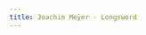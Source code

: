 ```yaml
---
title: Joachim Meÿer - Longsword
---
```


<link rel="import" href="/bower_components/polymer/polymer.html">
<link rel="import" href="shared-styles.html">

<dom-module id="main-element">
  <template>
    <style include="shared-styles">
      :host {
        display: block;

        padding: 10px;
      }
    </style>

    <div class="card">
      <h1>{{ page.title }}</h1>
      <p>These pages include resources from Joachim Meÿer's book "The Art of Combat".</p>

      <img class="card-image" src="/manuals/meyer/images/Meyer_1570_Cover.jpg">

    </div>
  </template>

  <script>
    Polymer({
      is: 'main-element',
    });
  </script>
</dom-module>